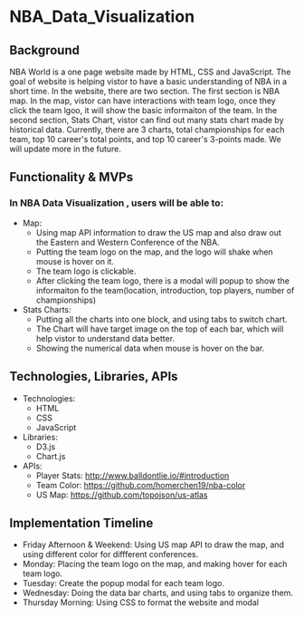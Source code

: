 # NBA_Data_Visualization

## Background ##

  NBA World is a one page website made by HTML, CSS and JavaScript. The goal of website is helping vistor to have a basic understanding of NBA in a short time. In the website, there are two section. The first section is NBA map. In the map, vistor can have interactions with team logo, once they click the team lgoo, it will show the basic informaiton of the team. In the second section, Stats Chart, vistor can find out many stats chart made by historical data. Currently, there are 3 charts, total championships for each team, top 10 career's total points, and top 10 career's 3-points made. We will update more in the future. 
  
## Functionality & MVPs ##

  ### In NBA Data Visualization , users will be able to: ###
  - Map:
    - Using map API information to draw the US map and also draw out the Eastern and Western Conference of the NBA.
    - Putting the team logo on the map, and the logo will shake when mouse is hover on it.
    - The team logo is clickable.
    - After clicking the team logo, there is a modal will popup to show the informaiton fo the team(location, introduction, top players, number of championships)
  - Stats Charts:
    - Putting all the charts into one block, and using tabs to switch chart.
    - The Chart will have target image on the top of each bar, which will help vistor to understand data better.
    - Showing the numerical data when mouse is hover on the bar.

## Technologies, Libraries, APIs ##

  - Technologies:
    - HTML
    - CSS
    - JavaScript
  - Libraries:
    - D3.js
    - Chart.js
  - APIs: 
    - Player Stats: http://www.balldontlie.io/#introduction
    - Team Color: https://github.com/homerchen19/nba-color
    - US Map: https://github.com/topojson/us-atlas


## Implementation Timeline ##

  - Friday Afternoon & Weekend: Using US map API to draw the map, and using different color for diffferent conferences.
  - Monday: Placing the team logo on the map, and making hover for each team logo.
  - Tuesday: Create the popup modal for each team logo.
  - Wednesday: Doing the data bar charts, and using tabs to organize them.
  - Thursday Morning: Using CSS to format the website and modal
